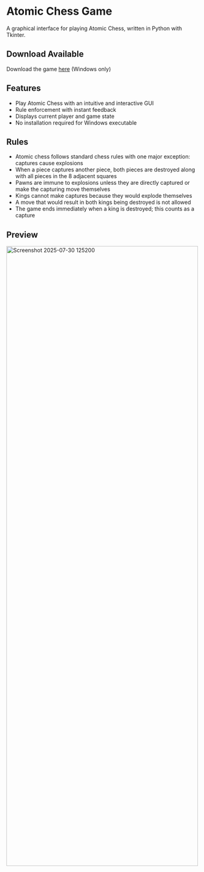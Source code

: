# Atomic Chess Game
A graphical interface for playing Atomic Chess, written in Python with Tkinter.

## Download Available
Download the game [here](https://github.com/eparapounsky/atomic-chess-gui/releases) (Windows only)

## Features
- Play Atomic Chess with an intuitive and interactive GUI
- Rule enforcement with instant feedback
- Displays current player and game state
- No installation required for Windows executable

## Rules
- Atomic chess follows standard chess rules with one major exception: captures cause explosions
- When a piece captures another piece, both pieces are destroyed along with all pieces in the 8 adjacent squares
- Pawns are immune to explosions unless they are directly captured or make the capturing move themselves
- Kings cannot make captures because they would explode themselves
- A move that would result in both kings being destroyed is not allowed
- The game ends immediately when a king is destroyed; this counts as a capture

## Preview
<img width="500" height="1615" alt="Screenshot 2025-07-30 125200" src="https://github.com/user-attachments/assets/c1cb015d-17fc-4b02-a5ba-ac4a2168e4ed" />

